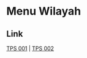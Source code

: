 # Menu Wilayah

## Link

[TPS 001](https://github.com/gigit-pemilu/pemilu-2024-81-maluku/tree/main/pilpres/hitung-suara/sub/81-maluku/sub/72-kota-tual/sub/04-pulau-pulau-kur/sub/2001-tubyal/sub/001-tps)
 | 
[TPS 002](https://github.com/gigit-pemilu/pemilu-2024-81-maluku/tree/main/pilpres/hitung-suara/sub/81-maluku/sub/72-kota-tual/sub/04-pulau-pulau-kur/sub/2001-tubyal/sub/002-tps)

